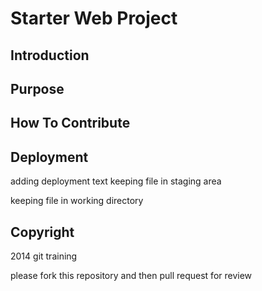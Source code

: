 # Starter Web Project

## Introduction

## Purpose

## How To Contribute

## Deployment

adding deployment text
keeping file in staging area

keeping file in working directory

## Copyright
2014 git training

please fork this repository and then pull request for review
